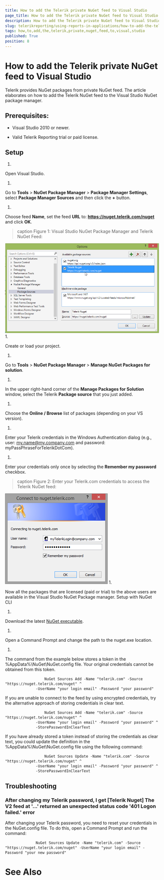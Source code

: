 ```yaml
---
title: How to add the Telerik private NuGet feed to Visual Studio
page_title: How to add the Telerik private NuGet feed to Visual Studio | for Telerik Reporting Documentation
description: How to add the Telerik private NuGet feed to Visual Studio
slug: telerikreporting/using-reports-in-applications/how-to-add-the-telerik-private-nuget-feed-to-visual-studio
tags: how,to,add,the,telerik,private,nuget,feed,to,visual,studio
published: True
position: 8
---
```


# How to add the Telerik private NuGet feed to Visual Studio



Telerik provides NuGet packages from private NuGet feed. 
        The article elaborates on how to add the Telerik NuGet feed to the Visual Studio NuGet package manager. 
      

## Prerequisites:

* Visual Studio 2010 or newer.

* Valid Telerik Reporting trial or paid license.

## Setup
1. 

Open Visual Studio.
            
1. 

Go to __Tools__ > __NuGet Package Manager__ > __Package Manager Settings__, select __Package Manager Sources__ and then click the __+__ button.
            
1. 

Choose feed __Name__, set the feed __URL__ to: __https://nuget.telerik.com/nuget__ and click __OK__.
            
>caption Figure 1: Visual Studio NuGet Package Manager and Telerik NuGet Feed:

  
  ![nuged feed](images/nuged-feed-in-npm.png)
1. 

Create or load your project.
            
1. 

Go to __Tools__ > __NuGet Package Manager__ > __Manage NuGet Packages for solution__.
            
1. 

In the upper right-hand corner of the __Manage Packages for Solution__ window, select the Telerik __Package source__ that you just added.
            
1. 

Choose the __Online / Browse__ list of packages (depending on your VS version).
            
1. 

Enter your Telerik credentials in the Windows Authentication dialog (e.g., user: my.name@my.company.com and password: myPassPhraseForTelerikDotCom).
            
1. 

Enter your credentials only once by selecting the __Remember my password__ checkbox.
            
>caption Figure 2: Enter your Telerik.com credentials to access the Telerik NuGet feed:

  
  ![nuget Wcredentials](images/nuget-credentials.png)
1. 

Now all the packages that are licensed (paid or trial) to the above users are available in the Visual Studio NuGet Package manager.
                        Setup with NuGet CLI
          
1. 

Download the latest
                  [NuGet executable](https://dist.nuget.org/win-x86-commandline/latest/nuget.exe).
                
1. 

Open a Command Prompt and change the path to the nuget.exe location.
                
1. 

The command from the example below stores a token in the
                  %AppData%\NuGet\NuGet.config file. Your original credentials cannot be 
                  obtained from this token.
                

	                  NuGet Sources Add -Name "telerik.com" -Source "https://nuget.telerik.com/nuget" ^
                  -UserName "your login email" -Password "your password"
                



If you are unable to connect to the feed by using encrypted credentials, 
                  try the alternative approach of storing credentials in clear text.
                

	                  NuGet Sources Add -Name "telerik.com" -Source "https://nuget.telerik.com/nuget" ^
                  -UserName "your login email" -Password "your password" ^
                  -StorePasswordInClearText
                



If you have already stored a token instead of storing the credentials as clear text, 
                  you could update the definition in the %AppData%\NuGet\NuGet.config file using 
                  the following command:
                

	                  NuGet Sources Update -Name "telerik.com" -Source "https://nuget.telerik.com/nuget" ^
                  -UserName "your login email" -Password "your password" ^
                  -StorePasswordInClearText
                



## Troubleshooting

### After changing my Telerik password, I get [Telerik Nuget] The V2 feed at '...' returned an unexpected status code '401 Logon failed.' error

After changing your Telerik password,
              you need to reset your credentials in the NuGet.config file.
              To do this, open a Command Prompt and run the command:
            

	              NuGet Sources Update -Name "telerik.com" -Source "https://nuget.telerik.com/nuget" -UserName "your login email" -Password "your new password"
            



# See Also


